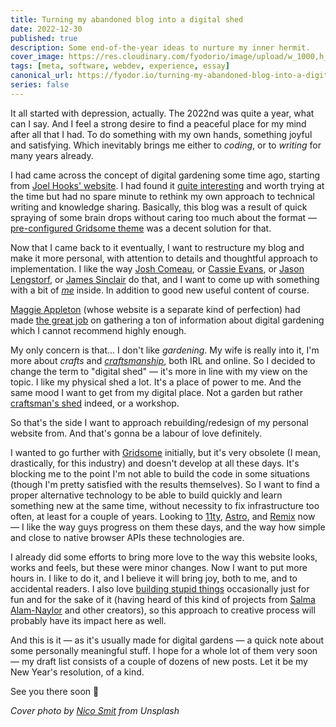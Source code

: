 ```yaml
---
title: Turning my abandoned blog into a digital shed
date: 2022-12-30
published: true
description: Some end-of-the-year ideas to nurture my inner hermit.
cover_image: https://res.cloudinary.com/fyodorio/image/upload/w_1000,h_420,c_fill,g_auto,q_auto,f_auto/v1672313846/nico-smit-HjFUevA2g1k-unsplash_qoy22k.jpg
tags: [meta, software, webdev, experience, essay]
canonical_url: https://fyodor.io/turning-my-abandoned-blog-into-a-digital-shed/
series: false
---
```


It all started with depression, actually. The 2022nd was quite a year, what can I say. And I feel a strong desire to find a peaceful place for my mind after all that I had. To do something with my own hands, something joyful and satisfying. Which inevitably brings me either to _coding_, or to _writing_ for many years already. 

I had came across the concept of digital gardening some time ago, starting from [Joel Hooks' website](https://joelhooks.com/digital-garden). I had found it [quite interesting](https://maggieappleton.com/garden-history) and worth trying at the time but had no spare minute to rethink my own approach to technical writing and knowledge sharing. Basically, this blog was a result of quick spraying of some brain drops without caring too much about the format — [pre-configured Gridsome theme](https://github.com/gridsome/gridsome-starter-blog) was a decent solution for that.

Now that I came back to it eventually, I want to restructure my blog and make it more personal, with attention to details and thoughtful approach to implementation. I like the way [Josh Comeau](https://www.joshwcomeau.com/), or [Cassie Evans](https://www.cassie.codes/), or [Jason Lengstorf](https://www.jason.af/), or [James Sinclair](https://jrsinclair.com/) do that, and I want to come up with something with a bit of _[me](https://fyodor.io/about/)_ inside. In addition to good new useful content of course.

[Maggie Appleton](https://maggieappleton.com/) (whose website is a separate kind of perfection) had made [the great job](https://github.com/MaggieAppleton/digital-gardeners) on gathering a ton of information about digital gardening which I cannot recommend highly enough. 

My only concern is that... I don't like _gardening_. My wife is really into it, I'm more about _crafts_ and _[craftsmanship](https://en.wikipedia.org/wiki/Software_craftsmanship)_, both IRL and online. So I decided to change the term to "digital shed" — it's more in line with my view on the topic. I like my physical shed a lot. It's a place of power to me. And the same mood I want to get from my digital place. Not a garden but rather [craftsman's shed](https://www.theguardian.com/small-business-network/2013/apr/25/starting-a-business-from-a-shed) indeed, or a workshop. 

So that's the side I want to approach rebuilding/redesign of my personal website from. And that's gonna be a labour of love definitely.

I wanted to go further with [Gridsome](https://gridsome.org/) initially, but it's very obsolete (I mean, drastically, for this industry) and doesn't develop at all these days. It's blocking me to the point I'm not able to build the code in some situations (though I'm pretty satisfied with the results themselves). So I want to find a proper alternative technology to be able to build quickly and learn something new at the same time, without necessity to fix infrastructure too often, at least for a couple of years. Looking to [11ty](https://www.11ty.dev/), [Astro](https://astro.build/), and [Remix](https://remix.run/) now — I like the way guys progress on them these days, and the way how simple and close to native browser APIs these technologies are.

I already did some efforts to bring more love to the way this website looks, works and feels, but these were minor changes. Now I want to put more hours in. I like to do it, and I believe it will bring joy, both to me, and to accidental readers. I also love [building stupid things](https://harshcodereviewrehab.com/) occasionally just for fun and for the sake of it (having heard of this kind of projects from [Salma Alam-Naylor](https://dev.to/whitep4nth3r/why-you-should-ship-your-silly-side-projects-252h) and other creators), so this approach to creative process will probably have its impact here as well.

And this is it — as it's usually made for digital gardens — a quick note about some personally meaningful stuff. I hope for a whole lot of them very soon — my draft list consists of a couple of dozens of new posts. Let it be my New Year's resolution, of a kind.

See you there soon 🖖
 
_Cover photo by [Nico Smit](https://unsplash.com/@nicosmit99) from Unsplash_

